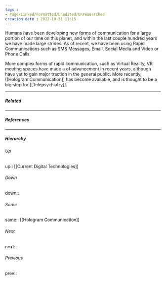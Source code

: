 ```yaml
---
tags :
- Page/Linked/Formatted/Unedited/Unresearched
creation date : 2022-10-31 11:15 
---
```

Humans have been developing new forms of communication for a large portion of our time on this planet, and within the last couple hundred years we have made large strides. As of recent, we have been using Rapid Communications such as SMS Messages, Email, Social Media and Video or Phone Calls. 

More complex forms of rapid communication, such as Virtual Reality, VR meeting spaces have made a of advancement in recent years, although have yet to gain major traction in the general public. More recently, [[Hologram Communication]] has become available, and  is thought to be a big step for [[Telepsychiatry]].

---
##### Related


---
##### References


---
##### Hierarchy
###### Up
up:: [[Current Digital Technologies]]
###### Down
down:: 
###### Same
same:: [[Hologram Communication]]
###### Next
next:: 
###### Previous
prev:: 